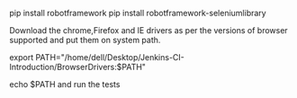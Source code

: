  pip install robotframework
 pip install robotframework-seleniumlibrary

  Download the chrome,Firefox and IE drivers as per the versions of browser supported and put them on system path.
 

  export PATH="/home/dell/Desktop/Jenkins-CI-Introduction/BrowserDrivers:$PATH"

   echo $PATH
 and run the tests
  
